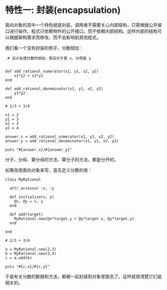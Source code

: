 # 特性一: 封装(encapsulation)

面向对象的其中一个特色就是封装，调用者不需要关心内部结构，只需根据公开接口进行操作。程式只依赖物件的公开接口，而不依赖内部结构。这样内部的结构可以根据架构需求而修改，而不会影响到其他程式。

我们看一个没有封装的例子，分数相加：

```
 # 设计处理分数的相加，假设分子是 x、分母是 y


def add_rational_numerator(x1, y1, x2, y2)
    x1*y2 + x2*y1
end

def add_rational_denominator(x1, y1, x2, y2)
    y1*y2
end

# 2/3 + 3/4

x1 = 2
y1 = 3
x2 = 3
y2 = 4

answer_x = add_rational_numerator(x1, y1, x2, y2)
answer_y = add_rational_denominator(x1, y1, x2, y2)

puts "#{answer_x}/#{answer_y}"
```

分子、分母、算分母的方法、算分子的方法，都是分开的。

如果改用面向对象来写，首先定义分数的类：

```
class MyRational

  attr_accessor :x, :y

  def initialize(x, y)
    @x, @y = x, y
  end

  def add(target)
    MyRational.new(@x*target.y + @y*target.x, @y*target.y)
  end

end

# 2/3 + 3/4

a = MyRational.new(2,3)
b = MyRational.new(3,4)
c = a.add(b)

puts "#{c.x}/#{c.y}"
```

于是有关分数的数据和方法，都被一起封装到对象里面去了。这样就很清楚它们是相关的。
